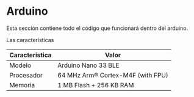 # Arduino

Esta sección contiene todo el código que funcionará dentro del arduino.

Las características 

| Característica     | Valor               |
|------------|-----------------------------------|
| Modelo     | Arduino Nano 33 BLE               |
| Procesador | 64 MHz Arm® Cortex-M4F (with FPU) |
| Memoria    | 1 MB Flash + 256 KB RAM           |



